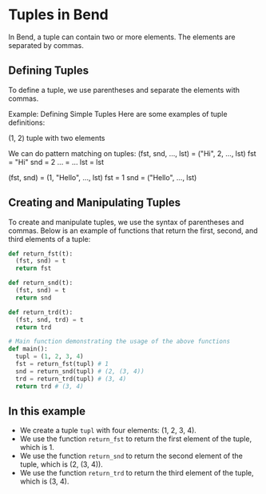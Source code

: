 # Tuples in Bend

In Bend, a tuple can contain two or more elements. The elements are separated by commas.

## Defining Tuples

To define a tuple, we use parentheses and separate the elements with commas.

Example: Defining Simple Tuples
Here are some examples of tuple definitions:

(1, 2) tuple with two elements

We can do pattern matching on tuples:
(fst, snd, ..., lst) = ("Hi", 2, ..., lst)
fst = "Hi"
snd = 2
... = ...
lst = lst

(fst, snd) = (1, "Hello", ..., lst)
fst = 1
snd = ("Hello", ..., lst)

## Creating and Manipulating Tuples

To create and manipulate tuples, we use the syntax of parentheses and commas.
Below is an example of functions that return the first, second, and third elements of a tuple:

```py
def return_fst(t):
  (fst, snd) = t
  return fst

def return_snd(t):
  (fst, snd) = t
  return snd

def return_trd(t):
  (fst, snd, trd) = t
  return trd

# Main function demonstrating the usage of the above functions
def main():
  tupl = (1, 2, 3, 4)
  fst = return_fst(tupl) # 1
  snd = return_snd(tupl) # (2, (3, 4))
  trd = return_trd(tupl) # (3, 4)
  return trd # (3, 4)
```

## In this example

- We create a tuple `tupl` with four elements: (1, 2, 3, 4).
- We use the function `return_fst` to return the first element of the tuple, which is 1.
- We use the function `return_snd` to return the second element of the tuple, which is (2, (3, 4)).
- We use the function `return_trd` to return the third element of the tuple, which is (3, 4).

